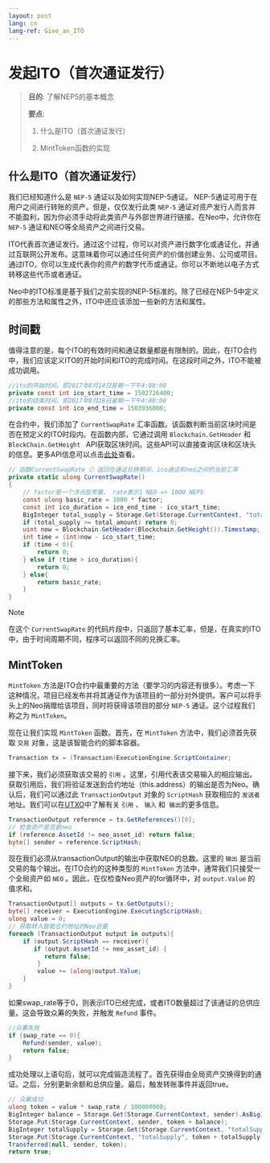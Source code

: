 ```yaml
---
layout: post
lang: cn
lang-ref: Give_an_ITO
---
```


# 发起ITO（首次通证发行）


>
> **目的**:  了解NEP5的基本概念
>
> **要点**:
>
> 1. 什么是ITO（首次通证发行）
>
> 2. MintToken函数的实现
>

## 什么是ITO（首次通证发行）

我们已经知道什么是 `NEP-5` 通证以及如何实现NEP-5通证。 NEP-5通证可用于在用户之间进行转账的资产。但是，仅仅发行此类 `NEP-5` 通证对资产发行人而言并不能盈利，因为你必须手动将此类资产与外部世界进行链接。在Neo中，允许你在 `NEP-5` 通证和NEO等全局资产之间进行交易。

ITO代表首次通证发行。通过这个过程，你可以对资产进行数字化或通证化，并通过互联网公开发布。这意味着你可以通过任何资产的价值创建业务、公司或项目。通过ITO，你可以生成代表你的资产的数字代币或通证。你可以不断地以电子方式转移这些代币或者通证。

Neo中的ITO标准是基于我们之前实现的NEP-5标准的。除了已经在NEP-5中定义的那些方法和属性之外，ITO中还应该添加一些新的方法和属性。

## 时间戳
值得注意的是，每个ITO的有效时间和通证数量都是有限制的。因此，在ITO合约中，我们应该定义ITO的开始时间和ITO的完成时间。在这段时间之外，ITO不能被成功调用。

```csharp
//ito的开始时间。即2017年8月14日星期一下午4:00:00
private const int ico_start_time = 1502726400;
//ito的结束时间。即2017年8月28日星期一下午4:00:00
private const int ico_end_time = 1503936000;
```

在合约中，我们添加了 `CurrentSwapRate` 汇率函数。该函数判断当前区块时间是否在预定义的ITO时段内。在函数内部，它通过调用 `Blockchain.GetHeader` 和 `BlockChain.GetHeight ` API获取区块时间。这些API可以直接查询区块和区块头的信息。更多API信息可以点击[此处](https://docs.neo.org/en-us/sc/reference/api/neo.html)查看。

```csharp
// 函数CurrentSwapRate（）返回在通证兑换期间，ico通证和neo之间的当前汇率
private static ulong CurrentSwapRate()
{
    // factor是一个浮点型常量。 rate表示1 NEO => 1000 NEP5
    const ulong basic_rate = 1000 * factor;
    const int ico_duration = ico_end_time - ico_start_time;
    BigInteger total_supply = Storage.Get(Storage.CurrentContext, "totalSupply").AsBigInteger();
    if (total_supply >= total_amount) return 0;
    uint now = Blockchain.GetHeader(Blockchain.GetHeight()).Timestamp;
    int time = (int)now - ico_start_time;
    if (time < 0){
        return 0;
    } else if (time > ico_duration){
        return 0;
    } else{
        return basic_rate;
    }
}
```
> [!Note]
>
> 在这个 `CurrentSwapRate` 的代码片段中，只返回了基本汇率，但是，在真实的ITO中，由于时间周期不同，程序可以返回不同的兑换汇率。

## MintToken

`MintToken` 方法是ITO合约中最重要的方法（要学习的内容还有很多）。考虑一下这种情况，项目已经发布并将其通证作为该项目的一部分对外提供。客户可以将手头上的Neo捐赠给该项目，同时将获得该项目的部分 `NEP-5` 通证。这个过程我们称之为 `MintToken`。

现在让我们实现 `MintToken` 函数。首先，在 `MintToken` 方法中，我们必须首先获取 `交易` 对象，这是该智能合约的脚本容器。

```csharp
Transaction tx = (Transaction)ExecutionEngine.ScriptContainer;
```

接下来，我们必须获取该交易的 `引用` 。这里，引用代表该交易输入的相应输出。获取引用后，我们将验证发送到合约地址（this.address）的输出是否为Neo。确认后，我们可以通过此 `TransactionOutput` 对象的 `ScriptHash` 获取相应的 `发送者` 地址。我们可以在[UTXO](UTXO.md)中了解有关 `引用` 、 `输入` 和` 输出`的更多信息。

```csharp
TransactionOutput reference = tx.GetReferences()[0];
// 检查资产是否是neo
if (reference.AssetId != neo_asset_id) return false;
byte[] sender = reference.ScriptHash;
```

现在我们必须从transactionOutput的输出中获取NEO的总数。这里的 `输出` 是当前交易的每个输出。在ITO合约的这种类型的 `MintToken` 方法中，通常我们只接受一个全局资产如 `NEO` 。因此，在仅检查Neo资产的for循环中，对 `output.Value` 的值求和。

```csharp
TransactionOutput[] outputs = tx.GetOutputs();
byte[] receiver = ExecutionEngine.ExecutingScriptHash;
ulong value = 0;
// 获取转入智能合约地址的Neo总量
foreach (TransactionOutput output in outputs){
    if (output.ScriptHash == receiver){
       if (output.AssetId != neo_asset_id) {
          return false;
        }
        value += (ulong)output.Value;
    }
}
```
如果swap_rate等于0，则表示ITO已经完成，或者ITO数量超过了该通证的总供应量。这会导致众筹的失败，并触发 `Refund` 事件。

```csharp
//众筹失败
if (swap_rate == 0){
    Refund(sender, value);
    return false;
}
```
成功处理以上语句后，就可以完成锻造流程了。首先获得由全局资产交换得到的通证。之后，分别更新余额和总供应量。最后，触发转账事件并返回true。

```csharp           
// 众筹成功
ulong token = value * swap_rate / 100000000;
BigInteger balance = Storage.Get(Storage.CurrentContext, sender).AsBigInteger();
Storage.Put(Storage.CurrentContext, sender, token + balance);
BigInteger totalSupply = Storage.Get(Storage.CurrentContext, "totalSupply").AsBigInteger();
Storage.Put(Storage.CurrentContext, "totalSupply", token + totalSupply);
Transferred(null, sender, token);
return true;
```

